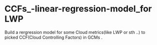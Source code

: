 # CCFs_-linear-regression-model_for LWP
Build a rergression model for some Cloud metrics(like LWP or sth ..) to picked CCF(Cloud Controlling Factors) in GCMs .

